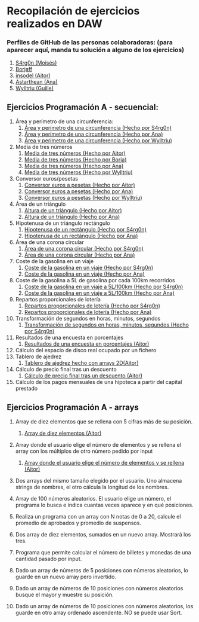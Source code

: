 # Recopilación de ejercicios realizados en DAW

### Perfiles de GitHub de las personas colaboradoras:    (para aparecer aquí, manda tu solución a alguno de los ejercicios)
1. [S4rg0n (Moisés)](https://github.com/S4rg0n)
2. [Borjaff](https://github.com/Borjaff19)
3. [insodel (Aitor)](https://github.com/insodel)
4. [Astarthean (Ana)](https://github.com/Astarthean)
5. [Wylltriu (Guille)](https://github.com/Wylltriu)

## Ejercicios Programación A - secuencial:

1. Área y perímetro de una circunferencia:
    1. [Área y perímetro de una circunferencia (Hecho por S4rg0n)](https://github.com/insodel/DAW/blob/main/M03%20-%20PROGRA/Programacion%20secuencial/archivos%20.cs/1_circunferencia_S4rg0n.cs)
    2. [Área y perímetro de una circunferencia (Hecho por Ana)](https://github.com/insodel/DAW/blob/main/M03%20-%20PROGRA/Programacion%20secuencial/archivos%20.cs/areaperimetroCirculo_Ana.cs)
    3. [Área y perímetro de una circunferencia (Hecho por Wylltriu)](https://github.com/insodel/DAW/blob/main/M03%20-%20PROGRA/Programacion%20secuencial/archivos%20.cs/1_Circumferencia_Wylltriu.cs)
2. Media de tres números
    1. [Media de tres números (Hecho por Aitor)](https://github.com/insodel/DAW/blob/main/M03%20-%20PROGRA/Programacion%20secuencial/archivos%20.cs/media-de-tres-num.cs)
    2. [Media de tres números (Hecho por Borja)](https://github.com/insodel/DAW/blob/main/M03%20-%20PROGRA/Programacion%20secuencial/archivos%20.cs/ConversorEurospesetasBorja.cs)
    3. [Media de tres números (Hecho por Ana)](https://github.com/insodel/DAW/blob/main/M03%20-%20PROGRA/Programacion%20secuencial/archivos%20.cs/mediaNumeros_Anna.cs)
    4. [Media de tres números (Hecho por Wylltriu)](https://github.com/insodel/DAW/blob/main/M03%20-%20PROGRA/Programacion%20secuencial/archivos%20.cs/2_Media_3_valores_Wylltriu.cs)
3. Conversor euros/pesetas
    1. [Conversor euros a pesetas (Hecho por Aitor)](https://github.com/insodel/DAW/blob/main/M03%20-%20PROGRA/Programacion%20secuencial/archivos%20.cs/conversor-euro-pesetas.cs)
    2. [Conversor euros a pesetas (Hecho por Ana)](https://github.com/insodel/DAW/blob/main/M03%20-%20PROGRA/Programacion%20secuencial/archivos%20.cs/eurosPesetas_Ana.cs)
    3. [Conversor euros a pesetas (Hecho por Wylltriu)](https://github.com/insodel/DAW/blob/main/M03%20-%20PROGRA/Programacion%20secuencial/archivos%20.cs/3_Conversor_euro_pesetas_Wylltriu.cs)
4. Área de un triángulo
    1. [Altura de un triángulo (Hecho por Aitor)](https://github.com/insodel/DAW/blob/main/M03%20-%20PROGRA/Programacion%20secuencial/archivos%20.cs/area-triangulo.cs)
    2. [Altura de un triángulo (Hecho por Ana)](https://github.com/insodel/DAW/blob/main/M03%20-%20PROGRA/Programacion%20secuencial/archivos%20.cs/areaTriangulo_Ana.cs)
5. Hipotenusa de un triángulo rectángulo
    1. [Hipotenusa de un rectángulo (Hecho por S4rg0n)](https://github.com/insodel/DAW/blob/main/M03%20-%20PROGRA/Programacion%20secuencial/archivos%20.cs/5_pitagoras_S4rg0n.cs)
    2. [Hipotenusa de un rectángulo (Hecho por Ana)](https://github.com/insodel/DAW/blob/main/M03%20-%20PROGRA/Programacion%20secuencial/archivos%20.cs/hipotenusaTriangulo_Ana.cs)
6. Área de una corona circular
    1. [Área de una corona circular (Hecho por S4rg0n)](https://github.com/insodel/DAW/blob/main/M03%20-%20PROGRA/Programacion%20secuencial/archivos%20.cs/6_corona_S4rg0n.cs)
    2. [Área de una corona circular (Hecho por Ana)](https://github.com/insodel/DAW/blob/main/M03%20-%20PROGRA/Programacion%20secuencial/archivos%20.cs/coronaCircular_Ana.cs)
7. Coste de la gasolina en un viaje
    1. [Coste de la gasolina en un viaje (Hecho por S4rg0n)](https://github.com/insodel/DAW/blob/main/M03%20-%20PROGRA/Programacion%20secuencial/archivos%20.cs/7_coste_viaje_S4rg0n.cs)
    2. [Coste de la gasolina en un viaje (Hecho por Ana)](https://github.com/insodel/DAW/blob/main/M03%20-%20PROGRA/Programacion%20secuencial/archivos%20.cs/consumoCoche_Ana.cs)
8. Coste de la gasolina a 5L de gasolina por cada 100km recorridos
    1. [Coste de la gasolina en un viaje a 5L/100km (Hecho por S4rg0n)](https://github.com/insodel/DAW/blob/main/M03%20-%20PROGRA/Programacion%20secuencial/archivos%20.cs/8_viaje5litros_S4rg0n.cs)
    2. [Coste de la gasolina en un viaje a 5L/100km (Hecho por Ana)](https://github.com/insodel/DAW/blob/main/M03%20-%20PROGRA/Programacion%20secuencial/archivos%20.cs/consumoCoche2.cs)
9. Repartos proporcionales de lotería
    1. [Repartos proporcionales de lotería (Hecho por S4rg0n)](https://github.com/insodel/DAW/blob/main/M03%20-%20PROGRA/Programacion%20secuencial/archivos%20.cs/9_Reparto_loteria_S4rg0n.cs)
    2. [Repartos proporcionales de lotería (Hecho por Ana)](https://github.com/insodel/DAW/blob/main/M03%20-%20PROGRA/Programacion%20secuencial/archivos%20.cs/sorteoLoteria_Ana.cs)
10. Transformación de segundos en horas, minutos, segundos
    1. [Transformación de segundos en horas, minutos, segundos (Hecho por S4rg0n)](https://github.com/insodel/DAW/blob/main/M03%20-%20PROGRA/Programacion%20secuencial/archivos%20.cs/10_TransformacionTienpo.cs)
11. Resultados de una encuesta en porcentajes
    1. [Resultados de una encuesta en porcentajes (Aitor)](https://github.com/insodel/DAW/blob/main/M03%20-%20PROGRA/Programacion%20secuencial/archivos%20.cs/programacionsecAitorej11.cs)
12. Cálculo del espacio de disco real ocupado por un fichero
13. Tablero de ajedrez
    1. [Tablero de ajedrez hecho con arrays 2D(Aitor)](https://github.com/insodel/DAW/blob/main/M03%20-%20PROGRA/Programacion%20secuencial/archivos%20.cs/progamacionsecAitor13.cs)
14. Cálculo de precio final tras un descuento
    1. [Cálculo de precio final tras un descuento (Aitor)](https://github.com/insodel/DAW/blob/main/M03%20-%20PROGRA/Programacion%20secuencial/archivos%20.cs/progamacionsecAitor14.cs)
15. Cálculo de los pagos mensuales de una hipoteca a partir del capital prestado

## Ejercicios Programación A - arrays

1. Array de diez elementos que se rellena con 5 cifras más de su posición.
    1. [Array de diez elementos (Aitor)](https://github.com/insodel/DAW/blob/main/M03%20-%20PROGRA/Programaci%C3%B3n%20de%20arrays/archivos%20.cs/arrays-6-aitor.cs)
    
2. Array donde el usuario elige el número de elementos y se rellena el array con los múltiplos de otro número pedido por input
    1. [Array donde el usuario elige el número de elementos y se rellena (Aitor)](https://github.com/insodel/DAW/blob/main/M03%20-%20PROGRA/Programaci%C3%B3n%20de%20arrays/archivos%20.cs/progamacionarraysAitor2.cs)
3. Dos arrays del mismo tamaño elegido por el usuario. Uno almacena strings de nombres, el otro cálcula la longitud de los nombres.

4. Array de 100 números aleatorios. El usuario elige un número, el programa lo busca e indica cuantas veces aparece y en qué posiciones.

5. Realiza un programa con un array con N notas de 0 a 20, calcule el promedio de aprobados y promedio de suspensos.

6. Dos array de diez elementos, sumados en un nuevo array. Mostrará los tres.

7. Programa que permite calcular el número de billetes y monedas de una cantidad pasado por input.

8. Dado un array de números de 5 posiciones con números aleatorios, lo guarde en un nuevo array pero invertido.

9. Dado un array de números de 10 posiciones con números aleatorios busque el mayor y muestre su posición.

10. Dado un array de números de 10 posiciones con números aleatorios, los guarde en otro array ordenado ascendente. NO se puede usar Sort.
